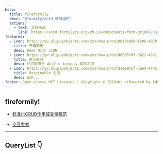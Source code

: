 ```yaml
---
hero:
  title: fireformily
  desc: '@formily/antd 增强组件'
  actions:
    - text: 灵感来源
      link: https://antd.formilyjs.org/zh-CN/components/form-grid#%E6%9F%A5%E8%AF%A2%E8%A1%A8%E5%8D%95%E5%AE%9E%E7%8E%B0%E6%A1%88%E4%BE%8B
features:
  - icon: https://gw.alipayobjects.com/zos/bmw-prod/881dc458-f20b-407b-947a-95104b5ec82b/k79dm8ih_w144_h144.png
    title: 开箱即用
    desc: Demo With JSON
  - icon: https://gw.alipayobjects.com/zos/bmw-prod/d60657df-0822-4631-9d7c-e7a869c2f21c/k79dmz3q_w126_h126.png
    title: 原汁原味
    desc: 尽可能符合 AntD × formily 直觉习惯
  - icon: https://gw.alipayobjects.com/zos/bmw-prod/d1ee0c6f-5aed-4a45-a507-339a4bfe076c/k7bjsocq_w144_h144.png
    title: Desginable 支持
    desc: WIP...
footer: Open-source MIT Licensed | Copyright © 2020<br />Powered by [dumi](https://d.umijs.org)
---
```


## fireformily!

- [标准化CRUD作用域变量规范](https://github.com/alibaba/formily/discussions/3207)

- [交互参考](https://procomponents.ant.design/components/table?current=1&pageSize=5)
<hr />

## QueryList 👇
<code src="./QueryList.tsx"></code>
